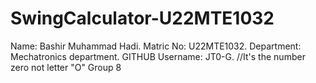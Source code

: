 # SwingCalculator-U22MTE1032
Name: Bashir Muhammad Hadi.
Matric No: U22MTE1032.
Department: Mechatronics department.
GITHUB Username: JT0-G.   //It's the number zero not letter "O"
Group 8
